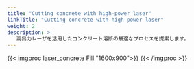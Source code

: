 ```yaml
---
title: "Cutting concrete with high-power laser"
linkTitle: "Cutting concrete with high-power laser"
weight: 2
description: >
   高出力レーザを活用したコンクリート溶断の最適なプロセスを提案します。
---
```


{{< imgproc laser_concrete Fill "1600x900">}}
{{< /imgproc >}}


